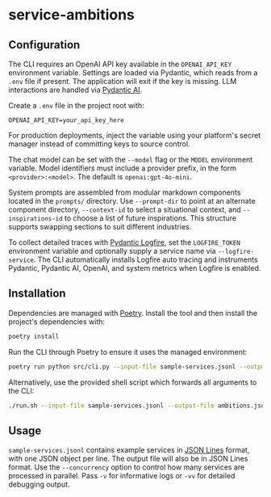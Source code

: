 # service-ambitions

## Configuration

The CLI requires an OpenAI API key available in the `OPENAI_API_KEY` environment
variable. Settings are loaded via Pydantic, which reads from a `.env` file if
present. The application will exit if the key is missing. LLM interactions are
handled via [Pydantic AI](https://pydantic.dev/pydantic-ai/).

Create a `.env` file in the project root with:

```
OPENAI_API_KEY=your_api_key_here
```

For production deployments, inject the variable using your platform's secret
manager instead of committing keys to source control.

The chat model can be set with the `--model` flag or the `MODEL` environment
variable. Model identifiers must include a provider prefix, in the form
`<provider>:<model>`. The default is `openai:gpt-4o-mini`.

System prompts are assembled from modular markdown components located in the
`prompts/` directory. Use `--prompt-dir` to point at an alternate component
directory, `--context-id` to select a situational context, and
`--inspirations-id` to choose a list of future inspirations. This structure
supports swapping sections to suit different industries.

To collect detailed traces with [Pydantic Logfire](https://logfire.pydantic.dev/),
set the `LOGFIRE_TOKEN` environment variable and optionally supply a service
 name via `--logfire-service`. The CLI automatically installs Logfire auto
 tracing and instruments Pydantic, Pydantic AI, OpenAI, and system metrics when
 Logfire is enabled.

## Installation

Dependencies are managed with [Poetry](https://python-poetry.org/). Install the
tool and then install the project's dependencies with:

```bash
poetry install
```

Run the CLI through Poetry to ensure it uses the managed environment:

```bash
poetry run python src/cli.py --input-file sample-services.jsonl --output-file ambitions.jsonl
```

Alternatively, use the provided shell script which forwards all arguments to the CLI:

```bash
./run.sh --input-file sample-services.jsonl --output-file ambitions.jsonl
```

## Usage

`sample-services.jsonl` contains example services in
[JSON Lines](https://jsonlines.org/) format, with one JSON object per line. The
output file will also be in JSON Lines format. Use the `--concurrency` option to
control how many services are processed in parallel.
Pass `-v` for informative logs or `-vv` for detailed debugging output.

